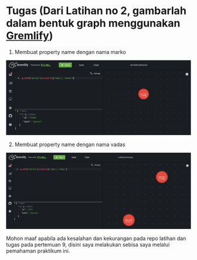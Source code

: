 # Tugas (Dari Latihan no 2, gambarlah dalam bentuk graph menggunakan [Gremlify](https://gremlify.com/))

1. Membuat property name dengan nama marko

![Picture5](Picture5.jpg)

2. Membuat property name dengan nama vadas

![Picture6](Picture6.jpg)

Mohon maaf apabila ada kesalahan dan kekurangan pada repo latihan dan tugas pada pertemuan 9, disini saya melakukan sebisa saya melalui pemahaman praktikum ini.
